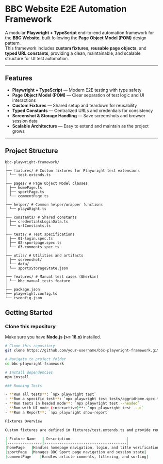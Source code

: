 #  BBC Website E2E Automation Framework

A modular **Playwright + TypeScript** end-to-end automation framework for the **BBC Website**, built following the **Page Object Model (POM)** design pattern.  
This framework includes **custom fixtures**, **reusable page objects**, and **typed URL constants**, providing a clean, maintainable, and scalable structure for UI test automation.

---

##  Features

- **Playwright + TypeScript** — Modern E2E testing with type safety  
- **Page Object Model (POM)** — Clear separation of test logic and UI interactions  
- **Custom Fixtures** — Shared setup and teardown for reusability  
- **Typed Constants** — Centralized URLs and credentials for consistency  
- **Screenshot & Storage Handling** — Save screenshots and browser session data  
- **Scalable Architecture** — Easy to extend and maintain as the project grows  

---

##  Project Structure
```
bbc-playwright-framework/
│
├── fixtures/ # Custom fixtures for Playwright test extensions
│ └── test.extends.ts
│
├── pages/ # Page Object Model classes
│ ├── homePage.ts
│ ├── sportPage.ts
│ └── commentPage.ts
│
├── helper/ # Common helper/wrapper functions
│ └── playWRight.ts
│
├── constants/ # Shared constants
│ ├── credentialsLoginData.ts
│ └── urlConstants.ts
│
├── tests/ # Test specifications
│ ├── 01-login.spec.ts
│ ├── 02-sportpage.spec.ts
│ └── 03-comments.spec.ts
│
├── utils/ # Utilities and artifacts
│ ├── screenshot/
│ └── data/
│ └── sportsStorageState.json
│
├── features/ # Manual test cases (Gherkin)
│ └── bbc_manual_tests.feature
│
├── package.json
├── playwright.config.ts
└── tsconfig.json
```


##  Getting Started

### Clone this repository

Make sure you have **Node.js (>= 18.x)** installed.

```bash
# Clone this repository
git clone https://github.com/your-username/bbc-playwright-framework.git

# Navigate to project folder
cd bbc-playwright-framework

# Install dependencies
npm install

### Running Tests

- **Run all tests**: `npx playwright test`
- **Run a specific test**: `npx playwright test tests/aggridHome.spec.ts`
- **Run tests in headed mode**: `npx playwright test --headed`
- **Run with UI mode (interactive)**: `npx playwright test --ui`
- **Run a Report**: `npx playwright show-report`

Fixtures Overview

Custom fixtures are defined in fixtures/test.extends.ts and provide reusable page object instances for cleaner, maintainable tests.

| Fixture Name   | Description                          |
|----------------|--------------------------------------|
|homePage	|Handles homepage navigation, login, and title verification|
|sportPage	|Manages BBC Sport page navigation and session state|
|commentPage	|Handles article comments, filtering, and sorting|
